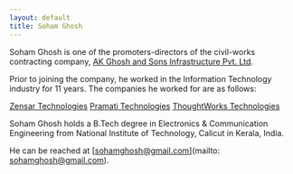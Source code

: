 ```yaml
---
layout: default
title: Soham Ghosh
---
```


Soham Ghosh is one of the promoters-directors of the civil-works contracting company, [AK Ghosh and Sons Infrastructure Pvt. Ltd](http://infra.akgsons.com). 

Prior to joining the company, he worked in the Information Technology industry for 11 years. The companies he worked for are as follows:

[Zensar Technologies](http://www.zensar.com)
[Pramati Technologies](https://www.pramati.com)
[ThoughtWorks Technologies](https://www.thoughtworks.com) 

Soham Ghosh holds a B.Tech degree in Electronics & Communication Engineering from National Institute of Technology, Calicut in Kerala, India.

He can be reached at [sohamghosh@gmail.com](mailto: sohamghosh@gmail.com).

